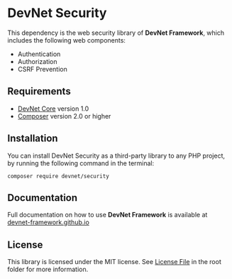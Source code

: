 # DevNet Security
This dependency is the web security library of **DevNet Framework**, which includes the following web components:

- Authentication
- Authorization
- CSRF Prevention

## Requirements
- [DevNet Core](https://github.com/DevNet-Framework/core/) version 1.0
- [Composer](https://getcomposer.org/) version 2.0 or higher

## Installation
You can install DevNet Security as a third-party library to any PHP project, by running the following command in the terminal:
```
composer require devnet/security
```

## Documentation
Full documentation on how to use **DevNet Framework** is available at [devnet-framework.github.io](https://devnet-framework.github.io)

## License
This library is licensed under the MIT license. See [License File](https://github.com/DevNet-Framework/security/blob/master/LICENSE) in the root folder for more information.
